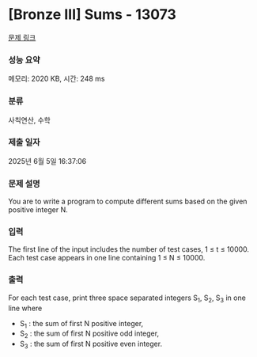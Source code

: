 # [Bronze III] Sums - 13073 

[문제 링크](https://www.acmicpc.net/problem/13073) 

### 성능 요약

메모리: 2020 KB, 시간: 248 ms

### 분류

사칙연산, 수학

### 제출 일자

2025년 6월 5일 16:37:06

### 문제 설명

<p>You are to write a program to compute different sums based on the given positive integer N.</p>

### 입력 

 <p>The first line of the input includes the number of test cases, 1 ≤ t ≤ 10000. Each test case appears in one line containing 1 ≤ N ≤ 10000.</p>

### 출력 

 <p>For each test case, print three space separated integers S<sub>1</sub>, S<sub>2</sub>, S<sub>3</sub> in one line where</p>

<ul>
	<li>S<sub>1</sub> : the sum of first N positive integer,</li>
	<li>S<sub>2</sub> : the sum of first N positive odd integer,</li>
	<li>S<sub>3</sub> : the sum of first N positive even integer.</li>
</ul>

